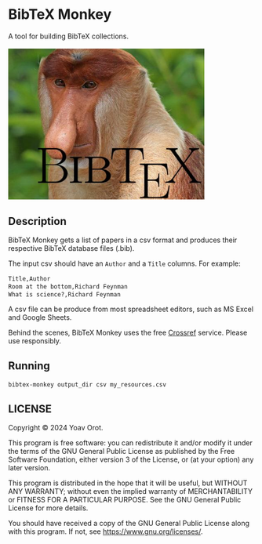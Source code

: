 # BibTeX Monkey

A tool for building BibTeX collections.<br><br>
<img src="monkey.jpg" title="BibTeX Monkey, p.c. Charles J. Sharp" width="400"/>


## Description

BibTeX Monkey gets a list of papers in a csv format and produces their respective BibTeX database files (.bib).

The input csv should have an `Author` and a `Title` columns. For example:
```csv
Title,Author
Room at the bottom,Richard Feynman
What is science?,Richard Feynman
```

A csv file can be produce from most spreadsheet editors, such as MS Excel and Google Sheets.

Behind the scenes, BibTeX Monkey uses the free [Crossref](https://www.crossref.org/) service. Please use responsibly.

## Running

```shell
bibtex-monkey output_dir csv my_resources.csv
```

## LICENSE
Copyright © 2024 Yoav Orot.

This program is free software: you can redistribute it and/or modify it under the terms of the GNU
General Public License as published by the Free Software Foundation, either version 3 of the
License, or (at your option) any later version.

This program is distributed in the hope that it will be useful, but WITHOUT ANY WARRANTY; without
even the implied warranty of MERCHANTABILITY or FITNESS FOR A PARTICULAR PURPOSE. See the GNU
General Public License for more details.

You should have received a copy of the GNU General Public License along with this program. If not,
see <https://www.gnu.org/licenses/>.
